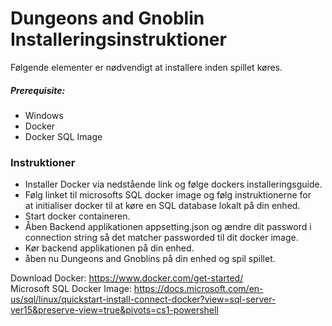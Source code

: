 # Dungeons and Gnoblin Installeringsinstruktioner
Følgende elementer er nødvendigt at installere inden spillet køres.  

##### Prerequisite:
 - Windows
 - Docker
 - Docker SQL Image

### Instruktioner

  - Installer Docker via nedstående link og følge dockers installeringsguide.  
  - Følg linket til microsofts SQL docker image og følg instruktionerne for  
  at initialiser docker til at køre en SQL database lokalt på din enhed.  
  - Start docker containeren.
  - Åben Backend applikationen appsetting.json og ændre dit password i connection string
  så det matcher passworded til dit docker image.
  - Kør backend applikationen på din enhed.
  - åben nu Dungeons and Gnoblins på din enhed og spil spillet.

Download Docker: https://www.docker.com/get-started/  
Microsoft SQL Docker Image: https://docs.microsoft.com/en-us/sql/linux/quickstart-install-connect-docker?view=sql-server-ver15&preserve-view=true&pivots=cs1-powershell

